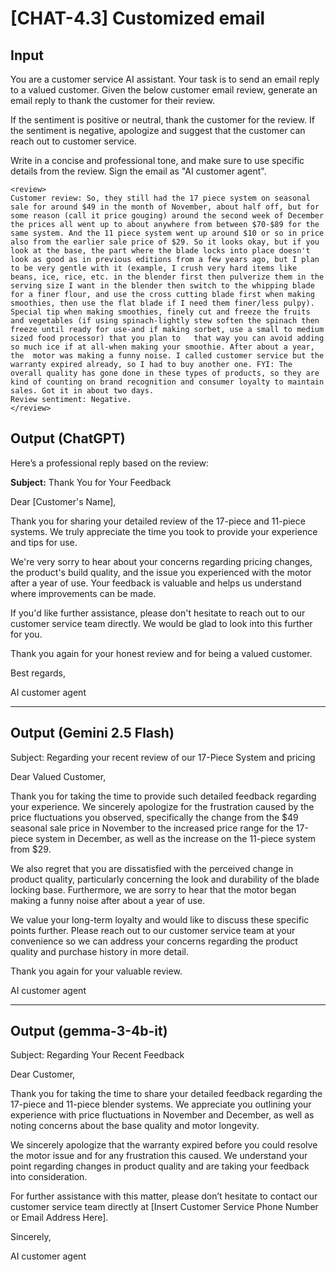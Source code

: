 # [CHAT-4.3] Customized email

## Input

You are a customer service AI assistant. Your task is to send an email reply to a valued customer. Given the below customer email review, generate an email reply to thank the customer for their review.

If the sentiment is positive or neutral, thank the customer for the review. If the sentiment is negative, apologize and suggest that the customer can reach out to customer service. 

Write in a concise and professional tone, and make sure to use specific details from the review. Sign the email as "AI customer agent".

```
<review>
Customer review: So, they still had the 17 piece system on seasonal sale for around $49 in the month of November, about half off, but for some reason (call it price gouging) around the second week of December the prices all went up to about anywhere from between $70-$89 for the same system. And the 11 piece system went up around $10 or so in price also from the earlier sale price of $29. So it looks okay, but if you look at the base, the part where the blade locks into place doesn't look as good as in previous editions from a few years ago, but I plan to be very gentle with it (example, I crush very hard items like beans, ice, rice, etc. in the blender first then pulverize them in the serving size I want in the blender then switch to the whipping blade for a finer flour, and use the cross cutting blade first when making smoothies, then use the flat blade if I need them finer/less pulpy). Special tip when making smoothies, finely cut and freeze the fruits and vegetables (if using spinach-lightly stew soften the spinach then freeze until ready for use-and if making sorbet, use a small to medium sized food processor) that you plan to   that way you can avoid adding so much ice if at all-when making your smoothie. After about a year, the  motor was making a funny noise. I called customer service but the warranty expired already, so I had to buy another one. FYI: The overall quality has gone done in these types of products, so they are kind of counting on brand recognition and consumer loyalty to maintain sales. Got it in about two days.
Review sentiment: Negative. 
</review>
```

## Output (ChatGPT)

Here’s a professional reply based on the review:

**Subject:** Thank You for Your Feedback

Dear [Customer's Name],

Thank you for sharing your detailed review of the 17-piece and 11-piece systems. We truly appreciate the time you took to provide your experience and tips for use.

We're very sorry to hear about your concerns regarding pricing changes, the product's build quality, and the issue you experienced with the motor after a year of use. Your feedback is valuable and helps us understand where improvements can be made.

If you'd like further assistance, please don't hesitate to reach out to our customer service team directly. We would be glad to look into this further for you.

Thank you again for your honest review and for being a valued customer.

Best regards,

AI customer agent

---

## Output (Gemini 2.5 Flash)

Subject: Regarding your recent review of our 17-Piece System and pricing

Dear Valued Customer,

Thank you for taking the time to provide such detailed feedback regarding your experience. We sincerely apologize for the frustration caused by the price fluctuations you observed, specifically the change from the $49 seasonal sale price in November to the increased price range for the 17-piece system in December, as well as the increase on the 11-piece system from $29.

We also regret that you are dissatisfied with the perceived change in product quality, particularly concerning the look and durability of the blade locking base. Furthermore, we are sorry to hear that the motor began making a funny noise after about a year of use.

We value your long-term loyalty and would like to discuss these specific points further. Please reach out to our customer service team at your convenience so we can address your concerns regarding the product quality and purchase history in more detail.

Thank you again for your valuable review.

AI customer agent

---

## Output (gemma-3-4b-it)

Subject: Regarding Your Recent Feedback

Dear Customer,

Thank you for taking the time to share your detailed feedback regarding the 17-piece and 11-piece blender systems. We appreciate you outlining your experience with price fluctuations in November and December, as well as noting concerns about the base quality and motor longevity.

We sincerely apologize that the warranty expired before you could resolve the motor issue and for any frustration this caused. We understand your point regarding changes in product quality and are taking your feedback into consideration.

For further assistance with this matter, please don’t hesitate to contact our customer service team directly at [Insert Customer Service Phone Number or Email Address Here].

Sincerely,

AI customer agent